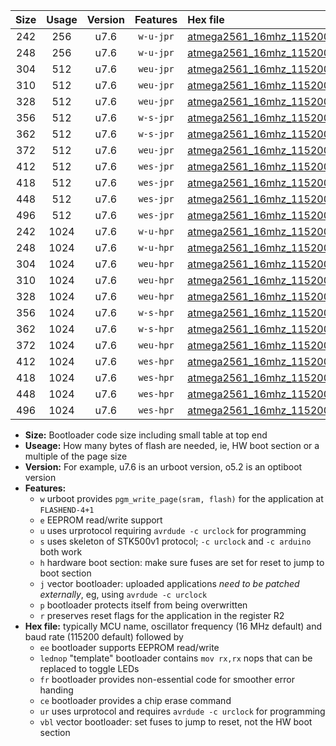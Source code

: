 |Size|Usage|Version|Features|Hex file|
|:-:|:-:|:-:|:-:|:--|
|242|256|u7.6|`w-u-jpr`|[atmega2561_16mhz_115200bps_ur_vbl.hex](https://raw.githubusercontent.com/stefanrueger/urboot/main//atmega2561_16mhz_115200bps_ur_vbl.hex)|
|248|256|u7.6|`w-u-jpr`|[atmega2561_16mhz_115200bps_lednop_ur_vbl.hex](https://raw.githubusercontent.com/stefanrueger/urboot/main//atmega2561_16mhz_115200bps_lednop_ur_vbl.hex)|
|304|512|u7.6|`weu-jpr`|[atmega2561_16mhz_115200bps_ee_ur_vbl.hex](https://raw.githubusercontent.com/stefanrueger/urboot/main//atmega2561_16mhz_115200bps_ee_ur_vbl.hex)|
|310|512|u7.6|`weu-jpr`|[atmega2561_16mhz_115200bps_ee_lednop_ur_vbl.hex](https://raw.githubusercontent.com/stefanrueger/urboot/main//atmega2561_16mhz_115200bps_ee_lednop_ur_vbl.hex)|
|328|512|u7.6|`weu-jpr`|[atmega2561_16mhz_115200bps_ee_lednop_fr_ur_vbl.hex](https://raw.githubusercontent.com/stefanrueger/urboot/main//atmega2561_16mhz_115200bps_ee_lednop_fr_ur_vbl.hex)|
|356|512|u7.6|`w-s-jpr`|[atmega2561_16mhz_115200bps_vbl.hex](https://raw.githubusercontent.com/stefanrueger/urboot/main//atmega2561_16mhz_115200bps_vbl.hex)|
|362|512|u7.6|`w-s-jpr`|[atmega2561_16mhz_115200bps_lednop_vbl.hex](https://raw.githubusercontent.com/stefanrueger/urboot/main//atmega2561_16mhz_115200bps_lednop_vbl.hex)|
|372|512|u7.6|`weu-jpr`|[atmega2561_16mhz_115200bps_ee_lednop_fr_ce_ur_vbl.hex](https://raw.githubusercontent.com/stefanrueger/urboot/main//atmega2561_16mhz_115200bps_ee_lednop_fr_ce_ur_vbl.hex)|
|412|512|u7.6|`wes-jpr`|[atmega2561_16mhz_115200bps_ee_vbl.hex](https://raw.githubusercontent.com/stefanrueger/urboot/main//atmega2561_16mhz_115200bps_ee_vbl.hex)|
|418|512|u7.6|`wes-jpr`|[atmega2561_16mhz_115200bps_ee_lednop_vbl.hex](https://raw.githubusercontent.com/stefanrueger/urboot/main//atmega2561_16mhz_115200bps_ee_lednop_vbl.hex)|
|448|512|u7.6|`wes-jpr`|[atmega2561_16mhz_115200bps_ee_lednop_fr_vbl.hex](https://raw.githubusercontent.com/stefanrueger/urboot/main//atmega2561_16mhz_115200bps_ee_lednop_fr_vbl.hex)|
|496|512|u7.6|`wes-jpr`|[atmega2561_16mhz_115200bps_ee_lednop_fr_ce_vbl.hex](https://raw.githubusercontent.com/stefanrueger/urboot/main//atmega2561_16mhz_115200bps_ee_lednop_fr_ce_vbl.hex)|
|242|1024|u7.6|`w-u-hpr`|[atmega2561_16mhz_115200bps_ur.hex](https://raw.githubusercontent.com/stefanrueger/urboot/main//atmega2561_16mhz_115200bps_ur.hex)|
|248|1024|u7.6|`w-u-hpr`|[atmega2561_16mhz_115200bps_lednop_ur.hex](https://raw.githubusercontent.com/stefanrueger/urboot/main//atmega2561_16mhz_115200bps_lednop_ur.hex)|
|304|1024|u7.6|`weu-hpr`|[atmega2561_16mhz_115200bps_ee_ur.hex](https://raw.githubusercontent.com/stefanrueger/urboot/main//atmega2561_16mhz_115200bps_ee_ur.hex)|
|310|1024|u7.6|`weu-hpr`|[atmega2561_16mhz_115200bps_ee_lednop_ur.hex](https://raw.githubusercontent.com/stefanrueger/urboot/main//atmega2561_16mhz_115200bps_ee_lednop_ur.hex)|
|328|1024|u7.6|`weu-hpr`|[atmega2561_16mhz_115200bps_ee_lednop_fr_ur.hex](https://raw.githubusercontent.com/stefanrueger/urboot/main//atmega2561_16mhz_115200bps_ee_lednop_fr_ur.hex)|
|356|1024|u7.6|`w-s-hpr`|[atmega2561_16mhz_115200bps.hex](https://raw.githubusercontent.com/stefanrueger/urboot/main//atmega2561_16mhz_115200bps.hex)|
|362|1024|u7.6|`w-s-hpr`|[atmega2561_16mhz_115200bps_lednop.hex](https://raw.githubusercontent.com/stefanrueger/urboot/main//atmega2561_16mhz_115200bps_lednop.hex)|
|372|1024|u7.6|`weu-hpr`|[atmega2561_16mhz_115200bps_ee_lednop_fr_ce_ur.hex](https://raw.githubusercontent.com/stefanrueger/urboot/main//atmega2561_16mhz_115200bps_ee_lednop_fr_ce_ur.hex)|
|412|1024|u7.6|`wes-hpr`|[atmega2561_16mhz_115200bps_ee.hex](https://raw.githubusercontent.com/stefanrueger/urboot/main//atmega2561_16mhz_115200bps_ee.hex)|
|418|1024|u7.6|`wes-hpr`|[atmega2561_16mhz_115200bps_ee_lednop.hex](https://raw.githubusercontent.com/stefanrueger/urboot/main//atmega2561_16mhz_115200bps_ee_lednop.hex)|
|448|1024|u7.6|`wes-hpr`|[atmega2561_16mhz_115200bps_ee_lednop_fr.hex](https://raw.githubusercontent.com/stefanrueger/urboot/main//atmega2561_16mhz_115200bps_ee_lednop_fr.hex)|
|496|1024|u7.6|`wes-hpr`|[atmega2561_16mhz_115200bps_ee_lednop_fr_ce.hex](https://raw.githubusercontent.com/stefanrueger/urboot/main//atmega2561_16mhz_115200bps_ee_lednop_fr_ce.hex)|

- **Size:** Bootloader code size including small table at top end
- **Useage:** How many bytes of flash are needed, ie, HW boot section or a multiple of the page size
- **Version:** For example, u7.6 is an urboot version, o5.2 is an optiboot version
- **Features:**
  + `w` urboot provides `pgm_write_page(sram, flash)` for the application at `FLASHEND-4+1`
  + `e` EEPROM read/write support
  + `u` uses urprotocol requiring `avrdude -c urclock` for programming
  + `s` uses skeleton of STK500v1 protocol; `-c urclock` and `-c arduino` both work
  + `h` hardware boot section: make sure fuses are set for reset to jump to boot section
  + `j` vector bootloader: uploaded applications *need to be patched externally*, eg, using `avrdude -c urclock`
  + `p` bootloader protects itself from being overwritten
  + `r` preserves reset flags for the application in the register R2
- **Hex file:** typically MCU name, oscillator frequency (16 MHz default) and baud rate (115200 default) followed by
  + `ee` bootloader supports EEPROM read/write
  + `lednop` "template" bootloader contains `mov rx,rx` nops that can be replaced to toggle LEDs
  + `fr` bootloader provides non-essential code for smoother error handing
  + `ce` bootloader provides a chip erase command
  + `ur` uses urprotocol and requires `avrdude -c urclock` for programming
  + `vbl` vector bootloader: set fuses to jump to reset, not the HW boot section
